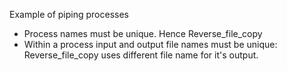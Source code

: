 Example of piping processes
- Process names must be unique. Hence Reverse_file_copy
- Within a process input and output file names must be unique: Reverse_file_copy uses different file name for it's output.